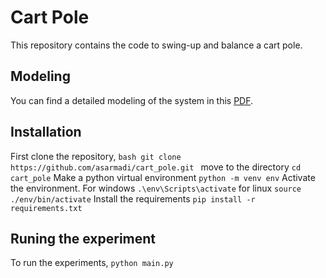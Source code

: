 # Cart Pole
This repository contains the code to swing-up and balance a cart pole.

## Modeling
You can find a detailed modeling of the system in this [PDF](./cart_pole.pdf).

## Installation
First clone the repository,
`bash
git clone https://github.com/asarmadi/cart_pole.git
`
move to the directory
`
cd cart_pole
`
Make a python virtual environment
`
python -m venv env
`
Activate the environment. For windows
`
.\env\Scripts\activate
`
for linux
`
source ./env/bin/activate
`
Install the requirements
`
pip install -r requirements.txt
`

## Runing the experiment
To run the experiments,
`
python main.py
`